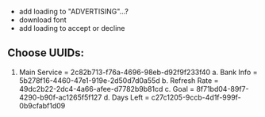 * add loading to "ADVERTISING"...?
* download font 
* add loading to accept or decline




## Choose UUIDs:
1. Main Service = 2c82b713-f76a-4696-98eb-d92f9f233f40
    a. Bank Info = 5b278f16-4460-47e1-919e-2d50d7d0a55d
    b. Refresh Rate = 49dc2b22-2dc4-4a66-afee-d7782b9b81cd
    c. Goal = 8f71bd04-89f7-4290-b90f-ac1265f5f127
    d. Days Left = c27c1205-9ccb-4d1f-999f-0b9cfabf1d09